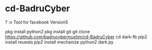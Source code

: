 # cd-BadruCyber

? :v Tool for facebook Version5 

pkg install python2
pkg install git
git clone https://github.com/badrucybermuslim/cd-BadruCyber
cd dark-fb
pip2 install reuests
pip2 install mechanize
python2 dark.py
